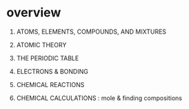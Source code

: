 

# overview 

1. ATOMS, ELEMENTS, COMPOUNDS, AND MIXTURES

2. ATOMIC THEORY

3. THE  PERIODIC TABLE

4. ELECTRONS &  BONDING

5. CHEMICAL REACTIONS

6. CHEMICAL CALCULATIONS : mole & finding compositions 

